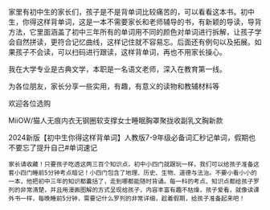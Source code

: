 家里有初中生的家长们，孩子是不是背单词比较痛苦的，可以看看这本书。初中生，你得这样背单词，这是一本不需要家长和老师辅导的书，有新颖的导读，导背方法，它里面涵盖了初中三年所有的单词用不同的颜色对单词进行拆解，让孩子学会自然拼读，更符合记忆曲线，这样记住就不容易忘。后面还有例句以及拓展。如果孩子不会读，可以扫码进行跟读，这样背单词，再也不用家长操心。







我在大学专业是古典文学，本职是一名语文老师，深入在教育第一线。

为各位朋友，家长分享一些实用，有趣，有意义的读物和教辅材料等

欢迎各位选购





MiiOW/猫人无痕内衣无钢圈软支撑女士睡眠胸罩聚拢收副乳文胸新款

2024新版【初中生你得这样背单词】人教版7-9年级必备词汇秒记单词，假期也不要忘了提升自己#单词速记 





```
家长请收藏！只要孩子吃透这两三百个知识点，初中小四门就跟玩一样，我们可以给孩子准备这套小四门睡前5分钟考点暗记！小四门包含了地理、历史、生物、道德与法治。不要小看小小的一本，他把初中三年的知识都囊括了，走到哪都能随时背诵。每一科的考点、知识点都给孩子罗列的非常清楚，并且用漫画图解的方式呈现给孩子，内容丰富有趣不枯燥，孩子爱看，就像读课外书一样，每晚睡前5分钟，需要记什么罗列的非常详细，趁着假期，给孩子准备起来吧！
```

